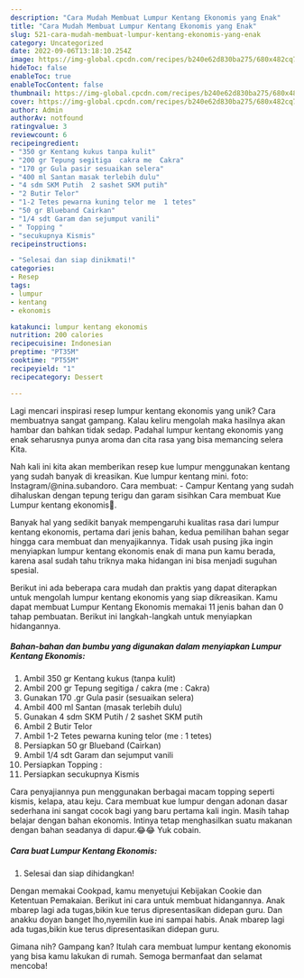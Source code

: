 ```yaml
---
description: "Cara Mudah Membuat Lumpur Kentang Ekonomis yang Enak"
title: "Cara Mudah Membuat Lumpur Kentang Ekonomis yang Enak"
slug: 521-cara-mudah-membuat-lumpur-kentang-ekonomis-yang-enak
category: Uncategorized
date: 2022-09-06T13:18:10.254Z
image: https://img-global.cpcdn.com/recipes/b240e62d830ba275/680x482cq70/lumpur-kentang-ekonomis-foto-resep-utama.jpg
hideToc: false
enableToc: true
enableTocContent: false
thumbnail: https://img-global.cpcdn.com/recipes/b240e62d830ba275/680x482cq70/lumpur-kentang-ekonomis-foto-resep-utama.jpg
cover: https://img-global.cpcdn.com/recipes/b240e62d830ba275/680x482cq70/lumpur-kentang-ekonomis-foto-resep-utama.jpg
author: Admin
authorAv: notfound
ratingvalue: 3
reviewcount: 6
recipeingredient:
- "350 gr Kentang kukus tanpa kulit"
- "200 gr Tepung segitiga  cakra me  Cakra"
- "170 gr Gula pasir sesuaikan selera"
- "400 ml Santan masak terlebih dulu"
- "4 sdm SKM Putih  2 sashet SKM putih"
- "2 Butir Telor"
- "1-2 Tetes pewarna kuning telor me  1 tetes"
- "50 gr Blueband Cairkan"
- "1/4 sdt Garam dan sejumput vanili"
- " Topping "
- "secukupnya Kismis"
recipeinstructions:

- "Selesai dan siap dinikmati!"
categories:
- Resep
tags:
- lumpur
- kentang
- ekonomis

katakunci: lumpur kentang ekonomis 
nutrition: 200 calories
recipecuisine: Indonesian
preptime: "PT35M"
cooktime: "PT55M"
recipeyield: "1"
recipecategory: Dessert

---
```





Lagi mencari inspirasi resep lumpur kentang ekonomis yang unik? Cara membuatnya sangat gampang. Kalau keliru mengolah maka hasilnya akan hambar dan bahkan tidak sedap. Padahal lumpur kentang ekonomis yang enak seharusnya punya aroma dan cita rasa yang bisa memancing selera Kita.





Nah kali ini kita akan memberikan resep kue lumpur menggunakan kentang yang sudah banyak di kreasikan. Kue lumpur kentang mini. foto: Instagram/@nina.subandoro. Cara membuat: - Campur Kentang yang sudah dihaluskan dengan tepung terigu dan garam sisihkan Cara membuat Kue Lumpur kentang ekonomis🍘.

Banyak hal yang sedikit banyak mempengaruhi kualitas rasa dari lumpur kentang ekonomis, pertama dari jenis bahan, kedua pemilihan bahan segar hingga cara membuat dan menyajikannya. Tidak usah pusing jika ingin menyiapkan lumpur kentang ekonomis enak di mana pun kamu berada, karena asal sudah tahu triknya maka hidangan ini bisa menjadi suguhan spesial.






Berikut ini ada beberapa cara mudah dan praktis yang dapat diterapkan untuk mengolah lumpur kentang ekonomis yang siap dikreasikan. Kamu dapat membuat Lumpur Kentang Ekonomis memakai 11 jenis bahan dan 0 tahap pembuatan. Berikut ini langkah-langkah untuk menyiapkan hidangannya.

<!--inarticleads1-->

##### Bahan-bahan dan bumbu yang digunakan dalam menyiapkan Lumpur Kentang Ekonomis:

1. Ambil 350 gr Kentang kukus (tanpa kulit)
1. Ambil 200 gr Tepung segitiga / cakra (me : Cakra)
1. Gunakan 170 .gr Gula pasir (sesuaikan selera)
1. Ambil 400 ml Santan (masak terlebih dulu)
1. Gunakan 4 sdm SKM Putih / 2 sashet SKM putih
1. Ambil 2 Butir Telor
1. Ambil 1-2 Tetes pewarna kuning telor (me : 1 tetes)
1. Persiapkan 50 gr Blueband (Cairkan)
1. Ambil 1/4 sdt Garam dan sejumput vanili
1. Persiapkan  Topping :
1. Persiapkan secukupnya Kismis


Cara penyajiannya pun menggunakan berbagai macam topping seperti kismis, kelapa, atau keju. Cara membuat kue lumpur dengan adonan dasar sederhana ini sangat cocok bagi yang baru pertama kali ingin. Masih tahap belajar dengan bahan ekonomis. Intinya tetap menghasilkan suatu makanan dengan bahan seadanya di dapur.😂😂 Yuk cobain. 

<!--inarticleads2-->

##### Cara buat Lumpur Kentang Ekonomis:


1. Selesai dan siap dihidangkan!

Dengan memakai Cookpad, kamu menyetujui Kebijakan Cookie dan Ketentuan Pemakaian. Berikut ini cara untuk membuat hidangannya. Anak mbarep lagi ada tugas,bikin kue terus dipresentasikan didepan guru. Dan anakku doyan banget lho,nyemilin kue ini sampai habis. Anak mbarep lagi ada tugas,bikin kue terus dipresentasikan didepan guru. 

Gimana nih? Gampang kan? Itulah cara membuat lumpur kentang ekonomis yang bisa kamu lakukan di rumah. Semoga bermanfaat dan selamat mencoba!
